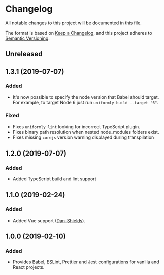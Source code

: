 # Changelog
All notable changes to this project will be documented in this file.

The format is based on [Keep a Changelog](https://keepachangelog.com/en/1.0.0/),
and this project adheres to [Semantic Versioning](https://semver.org/spec/v2.0.0.html).

## Unreleased

## 1.3.1 (2019-07-07)
### Added
 - It's now possible to specify the node version that Babel should target. For example, to target Node 6 just run `uniformly build --target "6"`.

### Fixed
 - Fixes `uniformly lint` looking for incorrect TypeScript plugin.
 - Fixes binary path resolution when nested node_modules folders exist.
 - Fixes missing `corejs` version warning displayed during transpilation

## 1.2.0 (2019-07-07)
### Added
 - Added TypeScript build and lint support

## 1.1.0 (2019-02-24)
### Added
 - Added Vue support ([Dan-Shields](https://github.com/Dan-Shields)).

## 1.0.0 (2019-02-10)
### Added
 - Provides Babel, ESLint, Prettier and Jest configurations for vanilla and React projects.
